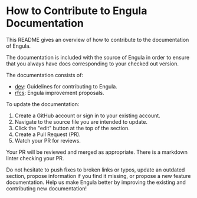 # How to Contribute to Engula Documentation

This README gives an overview of how to contribute to the documentation of Engula.

The documentation is included with the source of Engula in order to ensure that you always have docs corresponding to your checked out version.

The documentation consists of:

* [dev](dev/README.md): Guidelines for contributing to Engula.
* [rfcs](rfcs/README.md): Engula improvement proposals.

To update the documentation:

1. Create a GitHub account or sign in to your existing account.
2. Navigate to the source file you are intended to update.
3. Click the "edit" button at the top of the section.
4. Create a Pull Request (PR).
5. Watch your PR for reviews.

Your PR will be reviewed and merged as appropriate. There is a markdown linter checking your PR.

Do not hesitate to push fixes to broken links or typos, update an outdated section, propose information if you find it missing, or propose a new feature documentation. Help us make Engula better by improving the existing and contributing new documentation!
